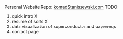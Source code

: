 Personal Website Repo: [konradStaniszewski.com](https://konradstaniszewski.com)
TODO:
1. quick intro X
2. resume of sorts X
3. data visualization of superconductor and uaprereqs
4. contact page
